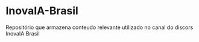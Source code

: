 # InovaIA-Brasil
Repositório que armazena conteudo relevante utilizado no canal do discors InovaIA Brasil
